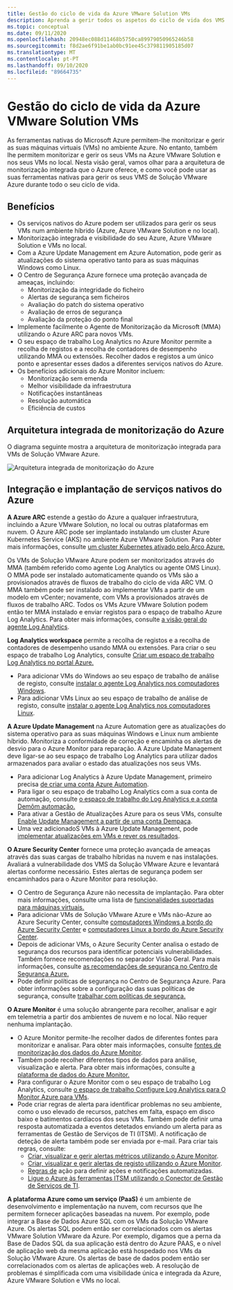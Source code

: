 ```yaml
---
title: Gestão do ciclo de vida da Azure VMware Solution VMs
description: Aprenda a gerir todos os aspetos do ciclo de vida dos VMS da sua Solução VMware Azure com ferramentas nativas do Microsoft Azure.
ms.topic: conceptual
ms.date: 09/11/2020
ms.openlocfilehash: 20948ec088d11468b5750ca89979050965246b58
ms.sourcegitcommit: f8d2ae6f91be1ab0bc91ee45c379811905185d07
ms.translationtype: MT
ms.contentlocale: pt-PT
ms.lasthandoff: 09/10/2020
ms.locfileid: "89664735"
---
```

# <a name="lifecycle-management-of-azure-vmware-solution-vms"></a>Gestão do ciclo de vida da Azure VMware Solution VMs

As ferramentas nativas do Microsoft Azure permitem-lhe monitorizar e gerir as suas máquinas virtuais (VMs) no ambiente Azure. No entanto, também lhe permitem monitorizar e gerir os seus VMs na Azure VMware Solution e nos seus VMs no local. Nesta visão geral, vamos olhar para a arquitetura de monitorização integrada que o Azure oferece, e como você pode usar as suas ferramentas nativas para gerir os seus VMS de Solução VMware Azure durante todo o seu ciclo de vida.

## <a name="benefits"></a>Benefícios

- Os serviços nativos do Azure podem ser utilizados para gerir os seus VMs num ambiente híbrido (Azure, Azure VMware Solution e no local).
- Monitorização integrada e visibilidade do seu Azure, Azure VMware Solution e VMs no local.
- Com a Azure Update Management em Azure Automation, pode gerir as atualizações do sistema operativo tanto para as suas máquinas Windows como Linux. 
- O Centro de Segurança Azure fornece uma proteção avançada de ameaças, incluindo:
    - Monitorização da integridade do ficheiro
    - Alertas de segurança sem ficheiros
    - Avaliação do patch do sistema operativo
    - Avaliação de erros de segurança
    - Avaliação da proteção do ponto final 
- Implemente facilmente o Agente de Monitorização da Microsoft (MMA) utilizando o Azure ARC para novos VMs. 
- O seu espaço de trabalho Log Analytics no Azure Monitor permite a recolha de registos e a recolha de contadores de desempenho utilizando MMA ou extensões. Recolher dados e registos a um único ponto e apresentar esses dados a diferentes serviços nativos do Azure. 
- Os benefícios adicionais do Azure Monitor incluem: 
    - Monitorização sem emenda 
    - Melhor visibilidade da infraestrutura 
    - Notificações instantâneas 
    - Resolução automática 
    - Eficiência de custos 

## <a name="integrated-azure-monitoring-architecture"></a>Arquitetura integrada de monitorização do Azure

O diagrama seguinte mostra a arquitetura de monitorização integrada para VMs de Solução VMware Azure.

![Arquitetura integrada de monitorização do Azure](media/lifecycle-mgmt-avs-vms/integrated-azure-monitoring-architecture.png)

## <a name="integrating-and-deploying-azure-native-services"></a>Integração e implantação de serviços nativos do Azure

**A Azure ARC** estende a gestão do Azure a qualquer infraestrutura, incluindo a Azure VMware Solution, no local ou outras plataformas em nuvem. O Azure ARC pode ser implantado instalando um cluster Azure Kubernetes Service (AKS) no ambiente Azure VMware Solution. Para obter mais informações, consulte [um cluster Kubernetes ativado pelo Arco Azure.](../azure-arc/kubernetes/connect-cluster.md)

Os VMs de Solução VMware Azure podem ser monitorizados através do MMA (também referido como agente Log Analytics ou agente OMS Linux). O MMA pode ser instalado automaticamente quando os VMs são a provisionados através de fluxos de trabalho do ciclo de vida ARC VM. O MMA também pode ser instalado ao implementar VMs a partir de um modelo em vCenter; novamente, com VMs a provisionados através de fluxos de trabalho ARC. Todos os VMs Azure VMware Solution podem então ter MMA instalado e enviar registos para o espaço de trabalho Azure Log Analytics. Para obter mais informações, consulte [a visão geral do agente Log Analytics](../azure-monitor/platform/log-analytics-agent.md).

**Log Analytics workspace** permite a recolha de registos e a recolha de contadores de desempenho usando MMA ou extensões. Para criar o seu espaço de trabalho Log Analytics, consulte [Criar um espaço de trabalho Log Analytics no portal Azure.](../azure-monitor/learn/quick-create-workspace.md)
- Para adicionar VMs do Windows ao seu espaço de trabalho de análise de registo, consulte [instalar o agente Log Analytics nos computadores Windows](../azure-monitor/platform/agent-windows.md).
- Para adicionar VMs Linux ao seu espaço de trabalho de análise de registo, consulte [instalar o agente Log Analytics nos computadores Linux](../azure-monitor/platform/agent-linux.md).

**A Azure Update Management** na Azure Automation gere as atualizações do sistema operativo para as suas máquinas Windows e Linux num ambiente híbrido. Monitoriza a conformidade de correção e encaminha os alertas de desvio para o Azure Monitor para reparação. A Azure Update Management deve ligar-se ao seu espaço de trabalho Log Analytics para utilizar dados armazenados para avaliar o estado das atualizações nos seus VMs.
- Para adicionar Log Analytics à Azure Update Management, primeiro precisa [de criar uma conta Azure Automation](../automation/automation-create-standalone-account.md).
- Para ligar o seu espaço de trabalho Log Analytics com a sua conta de automação, consulte [o espaço de trabalho do Log Analytics e a conta Demôm automação.](../azure-monitor/insights/solutions.md#log-analytics-workspace-and-automation-account)
- Para ativar a Gestão de Atualizações Azure para os seus VMs, consulte [Enable Update Management a partir de uma conta Dempaça](../automation/update-management/update-mgmt-enable-automation-account.md).
- Uma vez adicionadoS VMs à Azure Update Management, pode [implementar atualizações em VMs e rever os resultados](../automation/update-management/update-mgmt-deploy-updates.md). 

**O Azure Security Center** fornece uma proteção avançada de ameaças através das suas cargas de trabalho híbridas na nuvem e nas instalações. Avaliará a vulnerabilidade dos VMS da Solução VMware Azure e levantará alertas conforme necessário. Estes alertas de segurança podem ser encaminhados para o Azure Monitor para resolução.
- O Centro de Segurança Azure não necessita de implantação. Para obter mais informações, consulte uma lista de [funcionalidades suportadas para máquinas virtuais.](../security-center/security-center-services.md)
- Para adicionar VMs de Solução VMware Azure e VMs não-Azure ao Azure Security Center, consulte [computadores Windows a bordo do Azure Security Center](../security-center/quick-onboard-windows-computer.md) e [computadores Linux a bordo do Azure Security Center](../security-center/quick-onboard-linux-computer.md).
- Depois de adicionar VMs, o Azure Security Center analisa o estado de segurança dos recursos para identificar potenciais vulnerabilidades. Também fornece recomendações no separador Visão Geral. Para mais informações, consulte [as recomendações de segurança no Centro de Segurança Azure.](../security-center/security-center-recommendations.md)
- Pode definir políticas de segurança no Centro de Segurança Azure. Para obter informações sobre a configuração das suas políticas de segurança, consulte [trabalhar com políticas de segurança.](../security-center/tutorial-security-policy.md)

**O Azure Monitor** é uma solução abrangente para recolher, analisar e agir em telemetria a partir dos ambientes de nuvem e no local. Não requer nenhuma implantação.
- O Azure Monitor permite-lhe recolher dados de diferentes fontes para monitorizar e analisar. Para obter mais informações, consulte [fontes de monitorização dos dados do Azure Monitor](../azure-monitor/platform/data-sources.md).
- Também pode recolher diferentes tipos de dados para análise, visualização e alerta. Para obter mais informações, consulte [a plataforma de dados do Azure Monitor.](../azure-monitor/platform/data-platform.md)
- Para configurar o Azure Monitor com o seu espaço de trabalho Log Analytics, consulte [o espaço de trabalho Configure Log Analytics para O Monitor Azure para VMs](../azure-monitor/insights/vminsights-configure-workspace.md).
- Pode criar regras de alerta para identificar problemas no seu ambiente, como o uso elevado de recursos, patches em falta, espaço em disco baixo e batimentos cardíacos dos seus VMs. Também pode definir uma resposta automatizada a eventos detetados enviando um alerta para as ferramentas de Gestão de Serviços de TI (ITSM). A notificação de deteção de alerta também pode ser enviada por e-mail. Para criar tais regras, consulte:
    - [Criar, visualizar e gerir alertas métricos utilizando o Azure Monitor](../azure-monitor/platform/alerts-metric.md).
    - [Criar, visualizar e gerir alertas de registo utilizando o Azure Monitor](../azure-monitor/platform/alerts-log.md).
    - [Regras de](../azure-monitor/platform/alerts-action-rules.md) ação para definir ações e notificações automatizadas.
    - [Ligue o Azure às ferramentas ITSM utilizando o Conector de Gestão de Serviços de TI](../azure-monitor/platform/itsmc-overview.md).

**A plataforma Azure como um serviço (PaaS)** é um ambiente de desenvolvimento e implementação na nuvem, com recursos que lhe permitem fornecer aplicações baseadas na nuvem. Por exemplo, pode integrar a Base de Dados Azure SQL com os VMs da Solução VMware Azure. Os alertas SQL podem então ser correlacionados com os alertas VMware Solution VMware da Azure. Por exemplo, digamos que a perna da Base de Dados SQL da sua aplicação está dentro do Azure PAAS, e o nível de aplicação web da mesma aplicação está hospedado nos VMs da Solução VMware Azure. Os alertas de base de dados podem então ser correlacionados com os alertas de aplicações web. A resolução de problemas é simplificada com uma visibilidade única e integrada da Azure, Azure VMware Solution e VMs no local.
